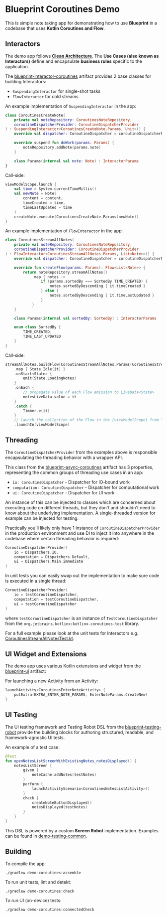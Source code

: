 # Blueprint Coroutines Demo

This is simple note taking app for demonstrating how to use **Blueprint** in a codebase that uses **Kotlin Coroutines and Flow**.

## Interactors

The demo app follows **[Clean Architecture][clean-architecture]**. The **Use Cases (also known as Interactors)** define and encapsulate **business rules** specific to the application.

The [blueprint-interactor-coroutines][interactor-coroutines] artifact provides 2 base classes for building Interactors:

* `SuspendingInteractor` for single-shot tasks
* `FlowInteractor` for cold streams

An example implementation of `SuspendingInteractor` in the app:

```kotlin
class CoroutinesCreateNote(
    private val noteRepository: CoroutinesNoteRepository,
    coroutineDispatcherProvider: CoroutineDispatcherProvider
) : SuspendingInteractor<CoroutinesCreateNote.Params, Unit>() {
    override val dispatcher: CoroutineDispatcher = coroutineDispatcherProvider.io

    override suspend fun doWork(params: Params) {
        noteRepository.addNote(params.note)
    }

    class Params(internal val note: Note) : InteractorParams
}
```

Call-side:

```kotlin
viewModelScope.launch {
    val time = System.currentTimeMillis()
    val newNote = Note(
        content = content,
        timeCreated = time,
        timeLastUpdated = time
    )
    createNote.execute(CoroutinesCreateNote.Params(newNote))
}
```

An example implementation of `FlowInteractor` in the app:

```kotlin
class CoroutinesStreamAllNotes(
    private val noteRepository: CoroutinesNoteRepository,
    coroutineDispatcherProvider: CoroutineDispatcherProvider
) : FlowInteractor<CoroutinesStreamAllNotes.Params, List<Note>>() {
    override val dispatcher: CoroutineDispatcher = coroutineDispatcherProvider.io

    override fun createFlow(params: Params): Flow<List<Note>> {
        return noteRepository.streamAllNotes()
            .map { notes ->
                if (params.sortedBy === SortedBy.TIME_CREATED) {
                    notes.sortedByDescending { it.timeCreated }
                } else {
                    notes.sortedByDescending { it.timeLastUpdated }
                }
            }
    }

    class Params(internal val sortedBy: SortedBy) : InteractorParams

    enum class SortedBy {
        TIME_CREATED,
        TIME_LAST_UPDATED
    }
}
```

Call-side:

```kotlin
streamAllNotes.buildFlow(CoroutinesStreamAllNotes.Params(CoroutinesStreamAllNotes.SortedBy.TIME_LAST_UPDATED))
    .map { State.Idle(it) }
    .onStart<State> {
        emit(State.LoadingNotes)
    }
    .onEach {
        // propagate value of each Flow emission to LiveData<State>
        notesLiveData.value = it
    }
    .catch {
        Timber.e(it)
    }
    // launch the collection of the Flow in the [viewModelScope] from "androidx.lifecycle:lifecycle-viewmodel-ktx"
    .launchIn(viewModelScope)
```

## Threading

The `CoroutineDispatcherProvider` from the examples above is responsible encapsulating the threading behavior with a wrapper API.

This class from the [blueprint-async-coroutines][async-coroutines] artifact has 3 properties, representing the common groups of threading use cases in an app:

* `io: CoroutineDispatcher` - Dispatcher for IO-bound work
* `computation: CoroutineDispatcher` - Dispatcher for computational work
* `ui: CoroutineDispatcher` - Dispatcher for UI work

An instance of this can be injected to classes which are concerned about executing code on different threads, but they don't and shouldn't need to know about the underlying implementation. A single-threaded version for example can be injected for testing.

Practically you'll likely only have 1 instance of `CoroutineDispatcherProvider` in the production environment and use DI to inject it into anywhere in the codebase where certain threading behavior is required:

```kotlin
CoroutineDispatcherProvider(
    io = Dispatchers.IO,
    computation = Dispatchers.Default,
    ui = Dispatchers.Main.immediate
)
```

In unit tests you can easily swap out the implementation to make sure code is executed in a single thread:

```kotlin
CoroutineDispatcherProvider(
    io = testCoroutineDispatcher,
    computation = testCoroutineDispatcher,
    ui = testCoroutineDispatcher
)
```

where `testCoroutineDispatcher` is an instance of `TestCoroutineDispatcher` from the `org.jetbrains.kotlinx:kotlinx-coroutines-test` library.

For a full example please look at the unit tests for Interactors e.g. [CoroutinesStreamAllNotesTest.kt][sample-interactor-test]. 

## UI Widget and Extensions

The demo app uses various Kotlin extensions and widget from the [blueprint-ui][ui] artifact:

For launching a new Activity from an Activity:

```kotlin
launchActivity<CoroutinesEnterNoteActivity> {
    putExtra(EXTRA_ENTER_NOTE_PARAMS, EnterNoteParams.CreateNew)
}
```

## UI Testing

The UI testing framework and Testing Robot DSL from the [blueprint-testing-robot][testing-robot] provide the building blocks for authoring structured, readable, and framework-agnostic UI tests.

An example of a test case:

```kotlin
@Test
fun openNotesListScreenWithExistingNotes_notesDisplayed() {
    notesListScreen {
        given {
            noteCache.addNotes(testNotes)
        }
        perform {
            launchActivityScenario<CoroutinesNotesListActivity>()
        }
        check {
            createNoteButtonDisplayed()
            notesDisplayed(testNotes)
        }
    }
}
```

This DSL is powered by a custom **Screen Robot** implementation. Examples can be found in [demo-testing-common][demo-testing-common]. 

## Building

To compile the app:

`./gradlew demo-coroutines:assemble`

To run unit tests, lint and detekt:

`./gradlew demo-coroutines:check`

To run UI (on-device) tests:

`./gradlew demo-coroutines:connectedCheck`

[demo-testing-common]: ../demo-testing-common/
[interactor-coroutines]: ../../blueprint-interactor-coroutines/
[async-coroutines]: ../../blueprint-async-coroutines/
[sample-interactor-test]: https://github.com/ReactiveCircus/blueprint/tree/main/samples/demo-coroutines/src/test/kotlin/reactivecircus/blueprint/demo/domain/interactor/CoroutinesStreamAllNotesTest.kt
[ui]: ../../blueprint-ui/
[testing-robot]: ../../blueprint-testing-robot/
[clean-architecture]: http://blog.cleancoder.com/uncle-bob/2012/08/13/the-clean-architecture.html
